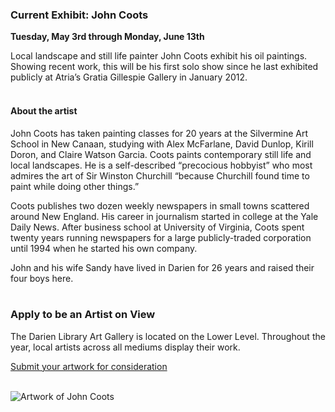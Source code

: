 <div class="row">
<div class="col-md-8">

### Current Exhibit: John Coots

**Tuesday, May 3rd through Monday, June 13th**

Local landscape and still life painter John Coots exhibit his oil paintings. Showing recent work, this will be his first solo show since he last exhibited publicly at Atria’s Gratia Gillespie Gallery in January 2012. 
<br />
<br />

#### About the artist
John Coots has taken painting classes for 20 years at the Silvermine Art School in New Canaan, studying with Alex McFarlane, David Dunlop, Kirill Doron, and Claire Watson Garcia. Coots paints contemporary still life and local landscapes. He is a self-described “precocious hobbyist” who most admires the art of Sir Winston Churchill “because Churchill found time to paint while doing other things.”

Coots publishes two dozen weekly newspapers in small towns scattered around New England. His career in journalism started in college at the Yale Daily News. After business school at University of Virginia, Coots spent twenty years running newspapers for a large publicly-traded corporation until 1994 when he started his own company.

John and his wife Sandy have lived in Darien for 26 years and raised their four boys here.
<br />
<br />

### Apply to be an Artist on View 
The Darien Library Art Gallery is located on the Lower Level. Throughout the year, local artists across all mediums display their work. 

[Submit your artwork for consideration](/art-on-view-submission "Submit your artwork for consideration")
<br />
<br />

</div>
<div class="col-md-4">

<img class="img-responsive center-block" src="/uploads/departments/art_on_view/john_coots_art.jpg" alt="Artwork of John Coots" />

</div>
</div>